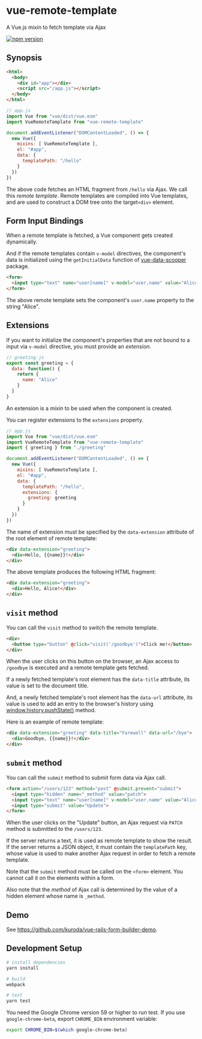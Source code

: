# vue-remote-template

A Vue.js mixin to fetch template via Ajax

[![npm version](https://badge.fury.io/js/vue-remote-template.svg)](https://badge.fury.io/js/vue-remote-template)

## Synopsis

```html
<html>
  <body>
    <div id="app"></div>
    <script src="/app.js"></script>
  </body>
</html>
```

```javascript
// app.js
import Vue from "vue/dist/vue.esm"
import VueRemoteTemplate from "vue-remote-template"

document.addEventListener("DOMContentLoaded", () => {
  new Vue({
    mixins: [ VueRemoteTemplate ],
    el: "#app",
    data: {
      templatePath: "/hello"
    }
  })
})
```

The above code fetches an HTML fragment from `/hello` via Ajax.
We call this _remote template_.
Remote templates are compiled into Vue templates, and are used
to construct a DOM tree onto the target`<div>` element.

## Form Input Bindings

When a remote template is fetched, a Vue component gets created dynamically.

And if the remote templates contain `v-model` directives,
the component's data is initialized using the `getInitialData` function
of [vue-data-scooper](https://www.npmjs.com/package/vue-data-scooper) package.

```html
<form>
  <input type="text" name="user[name]" v-model="user.name" value="Alice">
</form>
```

The above remote template sets the component's `user.name` property to the
string "Alice".

## Extensions

If you want to initialize the component's properties that are not bound to
a input via `v-model` directive,
you must provide an _extension_.

```javascript
// greeting.js
export const greeting = {
  data: function() {
    return {
      name: "Alice"
    }
  }
}
```

An extension is a _mixin_ to be used when the component is created.

You can register extensions to the `extensions` property.

```javascript
// app.js
import Vue from "vue/dist/vue.esm"
import VueRemoteTemplate from "vue-remote-template"
import { greeting } from "./greeting"

document.addEventListener("DOMContentLoaded", () => {
  new Vue({
    mixins: [ VueRemoteTemplate ],
    el: "#app",
    data: {
      templatePath: "/hello",
      extensions: {
        greeting: greeting
      }
    }
  })
})
```

The name of extension must be specified by the `data-extension` attribute of
the root element of remote template:

```html
<div data-extension="greeting">
  <div>Hello, {{name}}!</div>
</div>
```

The above template produces the following HTML fragment:

```html
<div data-extension="greeting">
  <div>Hello, Alice!</div>
</div>
```

## `visit` method

You can call the `visit` method to switch the remote template.

```html
<div>
  <button type="button" @click="visit('/goodbye')">Click me!</button>
</div>
```

When the user clicks on this button on the browser,
an Ajax access to `/goodbye` is executed and a remote template gets fetched.

If a newly fetched template's root element has the `data-title` attribute,
its value is set to the document title.

And, a newly fetched template's root element has the `data-url` attribute,
its value is used to add an entry to the browser's history using
[window.history.pushState()](https://developer.mozilla.org/en-US/docs/Web/API/History_API#The_pushState()_method) method.

Here is an example of remote template:

```html
<div data-extension="greeting" data-title="Farewell" data-url="/bye">
  <div>Goodbye, {{name}}!</div>
</div>
```

## `submit` method

You can call the `submit` method to submit form data via Ajax call.

```html
<form action="/users/123" method="post" @submit.prevent="submit">
  <input type="hidden" name="_method" value="patch">
  <input type="text" name="user[name]" v-model="user.name" value="Alice">
  <input type="submit" value="Update">
</form>
```

When the user clicks on the "Update" button, an Ajax request via `PATCH` method
is submitted to the `/users/123`.

If the server returns a text, it is used as remote template to show the result.
If the server returns a JSON object, it must contain the `templatePath` key,
whose value is used to make another Ajax request in order to fetch a remote template.

Note that the `submit` method must be called on the `<form>` element.
You cannot call it on the elements within a form.

Also note that the _method_ of Ajax call is determined by the value of a
hidden element whose name is `_method`.

## Demo

See https://github.com/kuroda/vue-rails-form-builder-demo.

## Development Setup

```bash
# install dependencies
yarn install

# build
webpack

# test
yarn test
```

You need the Google Chrome version 59 or higher to run test.
If you use `google-chrome-beta`, export `CHROME_BIN` environment variable:

```bash
export CHROME_BIN=$(which google-chrome-beta)
```
